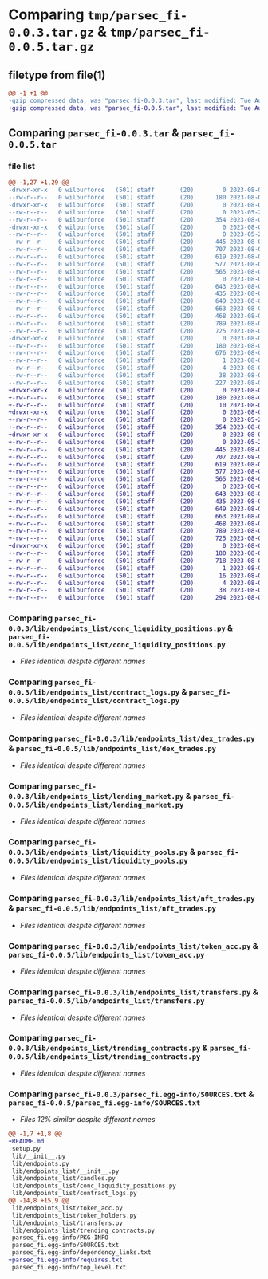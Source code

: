 # Comparing `tmp/parsec_fi-0.0.3.tar.gz` & `tmp/parsec_fi-0.0.5.tar.gz`

## filetype from file(1)

```diff
@@ -1 +1 @@
-gzip compressed data, was "parsec_fi-0.0.3.tar", last modified: Tue Aug  8 01:53:02 2023, max compression
+gzip compressed data, was "parsec_fi-0.0.5.tar", last modified: Tue Aug  8 18:46:44 2023, max compression
```

## Comparing `parsec_fi-0.0.3.tar` & `parsec_fi-0.0.5.tar`

### file list

```diff
@@ -1,27 +1,29 @@
-drwxr-xr-x   0 wilburforce   (501) staff       (20)        0 2023-08-08 01:53:02.114570 parsec_fi-0.0.3/
--rw-r--r--   0 wilburforce   (501) staff       (20)      180 2023-08-08 01:53:02.114412 parsec_fi-0.0.3/PKG-INFO
-drwxr-xr-x   0 wilburforce   (501) staff       (20)        0 2023-08-08 01:53:02.108911 parsec_fi-0.0.3/lib/
--rw-r--r--   0 wilburforce   (501) staff       (20)        0 2023-05-22 23:38:30.000000 parsec_fi-0.0.3/lib/__init__.py
--rw-r--r--   0 wilburforce   (501) staff       (20)      354 2023-08-07 17:39:28.000000 parsec_fi-0.0.3/lib/endpoints.py
-drwxr-xr-x   0 wilburforce   (501) staff       (20)        0 2023-08-08 01:53:02.113368 parsec_fi-0.0.3/lib/endpoints_list/
--rw-r--r--   0 wilburforce   (501) staff       (20)        0 2023-05-22 23:41:41.000000 parsec_fi-0.0.3/lib/endpoints_list/__init__.py
--rw-r--r--   0 wilburforce   (501) staff       (20)      445 2023-08-07 19:03:39.000000 parsec_fi-0.0.3/lib/endpoints_list/candles.py
--rw-r--r--   0 wilburforce   (501) staff       (20)      707 2023-08-07 18:02:37.000000 parsec_fi-0.0.3/lib/endpoints_list/conc_liquidity_positions.py
--rw-r--r--   0 wilburforce   (501) staff       (20)      619 2023-08-02 00:34:13.000000 parsec_fi-0.0.3/lib/endpoints_list/contract_logs.py
--rw-r--r--   0 wilburforce   (501) staff       (20)      577 2023-08-08 00:45:47.000000 parsec_fi-0.0.3/lib/endpoints_list/dex_trades.py
--rw-r--r--   0 wilburforce   (501) staff       (20)      565 2023-08-02 01:08:59.000000 parsec_fi-0.0.3/lib/endpoints_list/lending_market.py
--rw-r--r--   0 wilburforce   (501) staff       (20)        0 2023-08-02 01:05:27.000000 parsec_fi-0.0.3/lib/endpoints_list/lending_positions.py
--rw-r--r--   0 wilburforce   (501) staff       (20)      643 2023-08-07 17:54:50.000000 parsec_fi-0.0.3/lib/endpoints_list/liquidity_pools.py
--rw-r--r--   0 wilburforce   (501) staff       (20)      435 2023-08-08 00:34:08.000000 parsec_fi-0.0.3/lib/endpoints_list/nft_collection.py
--rw-r--r--   0 wilburforce   (501) staff       (20)      649 2023-08-08 00:34:06.000000 parsec_fi-0.0.3/lib/endpoints_list/nft_trades.py
--rw-r--r--   0 wilburforce   (501) staff       (20)      663 2023-08-02 01:04:23.000000 parsec_fi-0.0.3/lib/endpoints_list/token_acc.py
--rw-r--r--   0 wilburforce   (501) staff       (20)      468 2023-08-02 01:01:34.000000 parsec_fi-0.0.3/lib/endpoints_list/token_holders.py
--rw-r--r--   0 wilburforce   (501) staff       (20)      789 2023-08-07 17:35:20.000000 parsec_fi-0.0.3/lib/endpoints_list/transfers.py
--rw-r--r--   0 wilburforce   (501) staff       (20)      725 2023-08-02 20:13:48.000000 parsec_fi-0.0.3/lib/endpoints_list/trending_contracts.py
-drwxr-xr-x   0 wilburforce   (501) staff       (20)        0 2023-08-08 01:53:02.114165 parsec_fi-0.0.3/parsec_fi.egg-info/
--rw-r--r--   0 wilburforce   (501) staff       (20)      180 2023-08-08 01:53:02.000000 parsec_fi-0.0.3/parsec_fi.egg-info/PKG-INFO
--rw-r--r--   0 wilburforce   (501) staff       (20)      676 2023-08-08 01:53:02.000000 parsec_fi-0.0.3/parsec_fi.egg-info/SOURCES.txt
--rw-r--r--   0 wilburforce   (501) staff       (20)        1 2023-08-08 01:53:02.000000 parsec_fi-0.0.3/parsec_fi.egg-info/dependency_links.txt
--rw-r--r--   0 wilburforce   (501) staff       (20)        4 2023-08-08 01:53:02.000000 parsec_fi-0.0.3/parsec_fi.egg-info/top_level.txt
--rw-r--r--   0 wilburforce   (501) staff       (20)       38 2023-08-08 01:53:02.114631 parsec_fi-0.0.3/setup.cfg
--rw-r--r--   0 wilburforce   (501) staff       (20)      227 2023-08-08 01:52:50.000000 parsec_fi-0.0.3/setup.py
+drwxr-xr-x   0 wilburforce   (501) staff       (20)        0 2023-08-08 18:46:44.426900 parsec_fi-0.0.5/
+-rw-r--r--   0 wilburforce   (501) staff       (20)      180 2023-08-08 18:46:44.426771 parsec_fi-0.0.5/PKG-INFO
+-rw-r--r--   0 wilburforce   (501) staff       (20)       10 2023-08-08 18:42:49.000000 parsec_fi-0.0.5/README.md
+drwxr-xr-x   0 wilburforce   (501) staff       (20)        0 2023-08-08 18:46:44.422042 parsec_fi-0.0.5/lib/
+-rw-r--r--   0 wilburforce   (501) staff       (20)        0 2023-05-22 23:38:30.000000 parsec_fi-0.0.5/lib/__init__.py
+-rw-r--r--   0 wilburforce   (501) staff       (20)      354 2023-08-07 17:39:28.000000 parsec_fi-0.0.5/lib/endpoints.py
+drwxr-xr-x   0 wilburforce   (501) staff       (20)        0 2023-08-08 18:46:44.425794 parsec_fi-0.0.5/lib/endpoints_list/
+-rw-r--r--   0 wilburforce   (501) staff       (20)        0 2023-05-22 23:41:41.000000 parsec_fi-0.0.5/lib/endpoints_list/__init__.py
+-rw-r--r--   0 wilburforce   (501) staff       (20)      445 2023-08-07 19:03:39.000000 parsec_fi-0.0.5/lib/endpoints_list/candles.py
+-rw-r--r--   0 wilburforce   (501) staff       (20)      707 2023-08-07 18:02:37.000000 parsec_fi-0.0.5/lib/endpoints_list/conc_liquidity_positions.py
+-rw-r--r--   0 wilburforce   (501) staff       (20)      619 2023-08-02 00:34:13.000000 parsec_fi-0.0.5/lib/endpoints_list/contract_logs.py
+-rw-r--r--   0 wilburforce   (501) staff       (20)      577 2023-08-08 00:45:47.000000 parsec_fi-0.0.5/lib/endpoints_list/dex_trades.py
+-rw-r--r--   0 wilburforce   (501) staff       (20)      565 2023-08-02 01:08:59.000000 parsec_fi-0.0.5/lib/endpoints_list/lending_market.py
+-rw-r--r--   0 wilburforce   (501) staff       (20)        0 2023-08-02 01:05:27.000000 parsec_fi-0.0.5/lib/endpoints_list/lending_positions.py
+-rw-r--r--   0 wilburforce   (501) staff       (20)      643 2023-08-07 17:54:50.000000 parsec_fi-0.0.5/lib/endpoints_list/liquidity_pools.py
+-rw-r--r--   0 wilburforce   (501) staff       (20)      435 2023-08-08 00:34:08.000000 parsec_fi-0.0.5/lib/endpoints_list/nft_collection.py
+-rw-r--r--   0 wilburforce   (501) staff       (20)      649 2023-08-08 00:34:06.000000 parsec_fi-0.0.5/lib/endpoints_list/nft_trades.py
+-rw-r--r--   0 wilburforce   (501) staff       (20)      663 2023-08-02 01:04:23.000000 parsec_fi-0.0.5/lib/endpoints_list/token_acc.py
+-rw-r--r--   0 wilburforce   (501) staff       (20)      468 2023-08-02 01:01:34.000000 parsec_fi-0.0.5/lib/endpoints_list/token_holders.py
+-rw-r--r--   0 wilburforce   (501) staff       (20)      789 2023-08-07 17:35:20.000000 parsec_fi-0.0.5/lib/endpoints_list/transfers.py
+-rw-r--r--   0 wilburforce   (501) staff       (20)      725 2023-08-02 20:13:48.000000 parsec_fi-0.0.5/lib/endpoints_list/trending_contracts.py
+drwxr-xr-x   0 wilburforce   (501) staff       (20)        0 2023-08-08 18:46:44.426581 parsec_fi-0.0.5/parsec_fi.egg-info/
+-rw-r--r--   0 wilburforce   (501) staff       (20)      180 2023-08-08 18:46:44.000000 parsec_fi-0.0.5/parsec_fi.egg-info/PKG-INFO
+-rw-r--r--   0 wilburforce   (501) staff       (20)      718 2023-08-08 18:46:44.000000 parsec_fi-0.0.5/parsec_fi.egg-info/SOURCES.txt
+-rw-r--r--   0 wilburforce   (501) staff       (20)        1 2023-08-08 18:46:44.000000 parsec_fi-0.0.5/parsec_fi.egg-info/dependency_links.txt
+-rw-r--r--   0 wilburforce   (501) staff       (20)       16 2023-08-08 18:46:44.000000 parsec_fi-0.0.5/parsec_fi.egg-info/requires.txt
+-rw-r--r--   0 wilburforce   (501) staff       (20)        4 2023-08-08 18:46:44.000000 parsec_fi-0.0.5/parsec_fi.egg-info/top_level.txt
+-rw-r--r--   0 wilburforce   (501) staff       (20)       38 2023-08-08 18:46:44.426946 parsec_fi-0.0.5/setup.cfg
+-rw-r--r--   0 wilburforce   (501) staff       (20)      294 2023-08-08 18:45:18.000000 parsec_fi-0.0.5/setup.py
```

### Comparing `parsec_fi-0.0.3/lib/endpoints_list/conc_liquidity_positions.py` & `parsec_fi-0.0.5/lib/endpoints_list/conc_liquidity_positions.py`

 * *Files identical despite different names*

### Comparing `parsec_fi-0.0.3/lib/endpoints_list/contract_logs.py` & `parsec_fi-0.0.5/lib/endpoints_list/contract_logs.py`

 * *Files identical despite different names*

### Comparing `parsec_fi-0.0.3/lib/endpoints_list/dex_trades.py` & `parsec_fi-0.0.5/lib/endpoints_list/dex_trades.py`

 * *Files identical despite different names*

### Comparing `parsec_fi-0.0.3/lib/endpoints_list/lending_market.py` & `parsec_fi-0.0.5/lib/endpoints_list/lending_market.py`

 * *Files identical despite different names*

### Comparing `parsec_fi-0.0.3/lib/endpoints_list/liquidity_pools.py` & `parsec_fi-0.0.5/lib/endpoints_list/liquidity_pools.py`

 * *Files identical despite different names*

### Comparing `parsec_fi-0.0.3/lib/endpoints_list/nft_trades.py` & `parsec_fi-0.0.5/lib/endpoints_list/nft_trades.py`

 * *Files identical despite different names*

### Comparing `parsec_fi-0.0.3/lib/endpoints_list/token_acc.py` & `parsec_fi-0.0.5/lib/endpoints_list/token_acc.py`

 * *Files identical despite different names*

### Comparing `parsec_fi-0.0.3/lib/endpoints_list/transfers.py` & `parsec_fi-0.0.5/lib/endpoints_list/transfers.py`

 * *Files identical despite different names*

### Comparing `parsec_fi-0.0.3/lib/endpoints_list/trending_contracts.py` & `parsec_fi-0.0.5/lib/endpoints_list/trending_contracts.py`

 * *Files identical despite different names*

### Comparing `parsec_fi-0.0.3/parsec_fi.egg-info/SOURCES.txt` & `parsec_fi-0.0.5/parsec_fi.egg-info/SOURCES.txt`

 * *Files 12% similar despite different names*

```diff
@@ -1,7 +1,8 @@
+README.md
 setup.py
 lib/__init__.py
 lib/endpoints.py
 lib/endpoints_list/__init__.py
 lib/endpoints_list/candles.py
 lib/endpoints_list/conc_liquidity_positions.py
 lib/endpoints_list/contract_logs.py
@@ -14,8 +15,9 @@
 lib/endpoints_list/token_acc.py
 lib/endpoints_list/token_holders.py
 lib/endpoints_list/transfers.py
 lib/endpoints_list/trending_contracts.py
 parsec_fi.egg-info/PKG-INFO
 parsec_fi.egg-info/SOURCES.txt
 parsec_fi.egg-info/dependency_links.txt
+parsec_fi.egg-info/requires.txt
 parsec_fi.egg-info/top_level.txt
```

